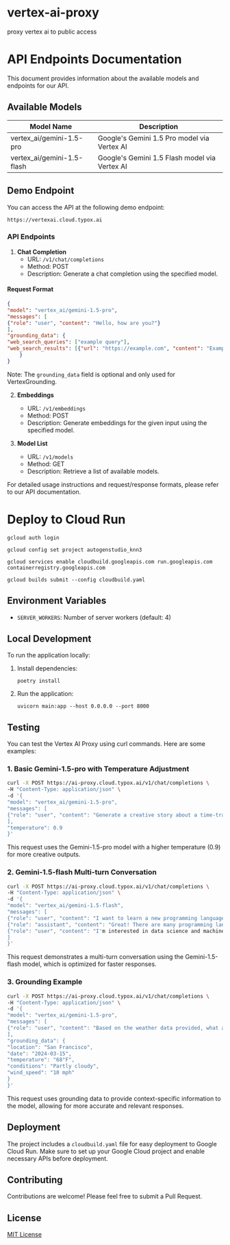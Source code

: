 # vertex-ai-proxy
proxy vertex ai to public access


# API Endpoints Documentation

This document provides information about the available models and endpoints for our API.

## Available Models

| Model Name | Description |
|------------|-------------|
| vertex_ai/gemini-1.5-pro | Google's Gemini 1.5 Pro model via Vertex AI |
| vertex_ai/gemini-1.5-flash | Google's Gemini 1.5 Flash model via Vertex AI |

## Demo Endpoint

You can access the API at the following demo endpoint:
```
https://vertexai.cloud.typox.ai
```


### API Endpoints

1. **Chat Completion**
   - URL: `/v1/chat/completions`
   - Method: POST
   - Description: Generate a chat completion using the specified model.

#### Request Format

```json
{
"model": "vertex_ai/gemini-1.5-pro",
"messages": [
{"role": "user", "content": "Hello, how are you?"}
],
"grounding_data": {
"web_search_queries": ["example query"],
"web_search_results": [{"url": "https://example.com", "content": "Example content"}]
    }
}
```
Note: The `grounding_data` field is optional and only used for VertexGrounding.



2. **Embeddings**
   - URL: `/v1/embeddings`
   - Method: POST
   - Description: Generate embeddings for the given input using the specified model.

3. **Model List**
   - URL: `/v1/models`
   - Method: GET
   - Description: Retrieve a list of available models.

For detailed usage instructions and request/response formats, please refer to our API documentation.



# Deploy to Cloud Run

```
gcloud auth login

gcloud config set project autogenstudio_knn3

gcloud services enable cloudbuild.googleapis.com run.googleapis.com containerregistry.googleapis.com

gcloud builds submit --config cloudbuild.yaml
```


## Environment Variables

- `SERVER_WORKERS`: Number of server workers (default: 4)

## Local Development

To run the application locally:

1. Install dependencies:
   ```
   poetry install
   ```

2. Run the application:
   ```
   uvicorn main:app --host 0.0.0.0 --port 8000
   ```


## Testing

You can test the Vertex AI Proxy using curl commands. Here are some examples:

### 1. Basic Gemini-1.5-pro with Temperature Adjustment

```bash
curl -X POST https://ai-proxy.cloud.typox.ai/v1/chat/completions \
-H "Content-Type: application/json" \
-d '{
"model": "vertex_ai/gemini-1.5-pro",
"messages": [
{"role": "user", "content": "Generate a creative story about a time-traveling scientist in exactly 50 words."}
],
"temperature": 0.9
}'
```
This request uses the Gemini-1.5-pro model with a higher temperature (0.9) for more creative outputs.

### 2. Gemini-1.5-flash Multi-turn Conversation
```bash
curl -X POST https://ai-proxy.cloud.typox.ai/v1/chat/completions \
-H "Content-Type: application/json" \
-d '{
"model": "vertex_ai/gemini-1.5-flash",
"messages": [
{"role": "user", "content": "I want to learn a new programming language. What do you suggest?"},
{"role": "assistant", "content": "Great! There are many programming languages to choose from. To give you the best suggestion, could you tell me more about your goals? Are you interested in web development, data science, mobile apps, or something else?"},
{"role": "user", "content": "I'm interested in data science and machine learning."}
]
}'
```

This request demonstrates a multi-turn conversation using the Gemini-1.5-flash model, which is optimized for faster responses.

### 3. Grounding Example
```bash
curl -X POST https://ai-proxy.cloud.typox.ai/v1/chat/completions \
-H "Content-Type: application/json" \
-d '{
"model": "vertex_ai/gemini-1.5-pro",
"messages": [
{"role": "user", "content": "Based on the weather data provided, what activities would you recommend for today?"}
],
"grounding_data": {
"location": "San Francisco",
"date": "2024-03-15",
"temperature": "68°F",
"conditions": "Partly cloudy",
"wind_speed": "10 mph"
}
}'
```


This request uses grounding data to provide context-specific information to the model, allowing for more accurate and relevant responses.

## Deployment

The project includes a `cloudbuild.yaml` file for easy deployment to Google Cloud Run. Make sure to set up your Google Cloud project and enable necessary APIs before deployment.

## Contributing

Contributions are welcome! Please feel free to submit a Pull Request.

## License

[MIT License](LICENSE)


